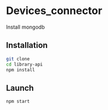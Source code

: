 # Devices_connector

Install mongodb

## Installation
```sh
git clone
cd library-api
npm install
```
## Launch

```sh
npm start
```
